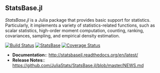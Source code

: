 ## StatsBase.jl

*StatsBase.jl* is a Julia package that provides basic support for statistics. Particularly, it implements a variety of statistics-related functions, such as scalar statistics, high-order moment computation, counting, ranking, covariances, sampling, and empirical density estimation.

[![Build Status](https://travis-ci.org/JuliaStats/StatsBase.jl.svg?branch=master)](https://travis-ci.org/JuliaStats/StatsBase.jl)
[![StatsBase](http://pkg.julialang.org/badges/StatsBase_0.3.svg)](http://pkg.julialang.org/?pkg=StatsBase&ver=0.3)
[![Coverage Status](https://coveralls.io/repos/JuliaStats/StatsBase.jl/badge.png)](https://coveralls.io/r/JuliaStats/StatsBase.jl)

- **Documentation:**: <http://statsbasejl.readthedocs.org/en/latest/>
- **Release Notes:**: <https://github.com/JuliaStats/StatsBase.jl/blob/master/NEWS.md>

